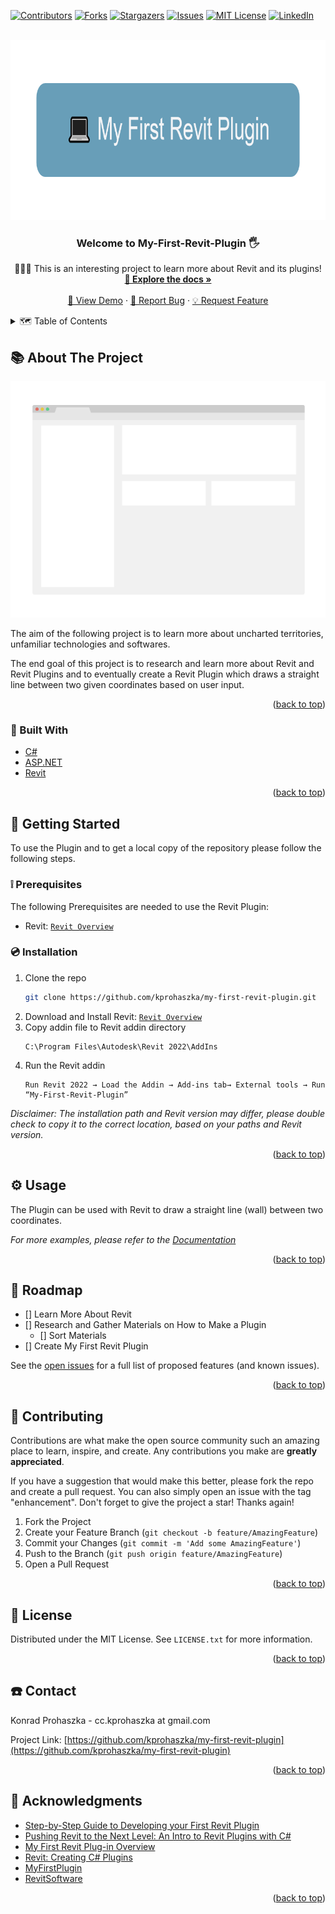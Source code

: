 <div id="top"></div>
<!--
*** Thanks for checking out the Best-README-Template. If you have a suggestion
*** that would make this better, please fork the repo and create a pull request
*** or simply open an issue with the tag "enhancement".
*** Don't forget to give the project a star!
*** Thanks again! Now go create something AMAZING! :D
-->



<!-- PROJECT SHIELDS -->
<!--
*** I'm using markdown "reference style" links for readability.
*** Reference links are enclosed in brackets [ ] instead of parentheses ( ).
*** See the bottom of this document for the declaration of the reference variables
*** for contributors-url, forks-url, etc. This is an optional, concise syntax you may use.
*** https://www.markdownguide.org/basic-syntax/#reference-style-links
-->
[![Contributors][contributors-shield]][contributors-url]
[![Forks][forks-shield]][forks-url]
[![Stargazers][stars-shield]][stars-url]
[![Issues][issues-shield]][issues-url]
[![MIT License][license-shield]][license-url]
[![LinkedIn][linkedin-shield]][linkedin-url]



<!-- PROJECT LOGO -->
<br />
<div align="center">
  <a href="https://github.com/github_username/repo_name">
    <img src="images/logo.png" alt="Logo" width="838" height="288">
  </a>

<h3 align="center">Welcome to My-First-Revit-Plugin 🖐</h3>

  <p align="center">
    👨🏼‍🎓 This is an interesting project to learn more about Revit and its plugins!
    <br />
    <a href="https://github.com/github_username/repo_name"><strong>📄 Explore the docs »</strong></a>
    <br />
    <br />
    <a href="https://github.com/github_username/repo_name">🔭 View Demo</a>
    ·
    <a href="https://github.com/github_username/repo_name/issues">🐞 Report Bug</a>
    ·
    <a href="https://github.com/github_username/repo_name/issues">💡 Request Feature</a>
  </p>
</div>



<!-- TABLE OF CONTENTS -->
<details>
  <summary>🗺 Table of Contents</summary>
  <ol>
    <li>
      <a href="#about-the-project">📚 About The Project</a>
      <ul>
        <li><a href="#built-with">🔨 Built With</a></li>
      </ul>
    </li>
    <li>
      <a href="#getting-started">🚦 Getting Started</a>
      <ul>
        <li><a href="#prerequisites">❕ Prerequisites</a></li>
        <li><a href="#installation">💿 Installation</a></li>
      </ul>
    </li>
    <li><a href="#usage">⚙️ Usage</a></li>
    <li><a href="#roadmap">🛫 Roadmap</a></li>
    <li><a href="#contributing">🤝 Contributing</a></li>
    <li><a href="#license">🧾 License</a></li>
    <li><a href="#contact">☎️ Contact</a></li>
    <li><a href="#acknowledgments">💎 Acknowledgments</a></li>
  </ol>
</details>



<!-- ABOUT THE PROJECT -->
## 📚 About The Project

[![My-First-Revit-Plugin][product-screenshot]](https://github.com/kprohaszka/my-first-revit-plugin)

The aim of the following project is to learn more about uncharted territories, unfamiliar technologies and softwares.

The end goal of this project is to research and learn more about Revit and Revit Plugins and to eventually
create a Revit Plugin which draws a straight line between two given coordinates based on user input.

<p align="right">(<a href="#top">back to top</a>)</p>



### 🔨 Built With

* [C#](https://en.wikipedia.org/wiki/C_Sharp_(programming_language))
* [ASP.NET](https://dotnet.microsoft.com/apps/aspnet)
* [Revit](https://www.autodesk.com/products/revit/overview)

<p align="right">(<a href="#top">back to top</a>)</p>



<!-- GETTING STARTED -->
## 🚦 Getting Started

To use the Plugin and to get a local copy of the repository please
follow the following steps.

### ❕ Prerequisites

The following Prerequisites are needed to use the Revit Plugin:

* Revit: 
  [```Revit Overview```](https://www.autodesk.com/products/revit/overview)

### 💿 Installation

1. Clone the repo
   ```sh
   git clone https://github.com/kprohaszka/my-first-revit-plugin.git
   ```
2. Download and Install Revit: 
   [```Revit Overview```](https://www.autodesk.com/products/revit/overview) <br>
3. Copy addin file to Revit addin directory
   ```
   C:\Program Files\Autodesk\Revit 2022\AddIns
   ```
4. Run the Revit addin
   ```
   Run Revit 2022 → Load the Addin → Add-ins tab→ External tools → Run “My-First-Revit-Plugin”
   ```

_Disclaimer: The installation path and Revit version may differ, please double check to copy it to the correct location, based on your paths and Revit version._

<p align="right">(<a href="#top">back to top</a>)</p>



<!-- USAGE EXAMPLES -->
## ⚙️ Usage

The Plugin can be used with Revit to draw a straight line (wall) between two coordinates.

_For more examples, please refer to the [Documentation](https://github.com/kprohaszka/my-first-revit-plugin/issues)_

<p align="right">(<a href="#top">back to top</a>)</p>



<!-- ROADMAP -->
## 🛫 Roadmap

- [] Learn More About Revit
- [] Research and Gather Materials on How to Make a Plugin
    - [] Sort Materials
- [] Create My First Revit Plugin

See the [open issues](https://github.com/kprohaszka/my-first-revit-plugin/issues) for a full list of proposed features (and known issues).

<p align="right">(<a href="#top">back to top</a>)</p>



<!-- CONTRIBUTING -->
## 🤝 Contributing

Contributions are what make the open source community such an amazing place to learn, inspire, and create. Any contributions you make are **greatly appreciated**.

If you have a suggestion that would make this better, please fork the repo and create a pull request. You can also simply open an issue with the tag "enhancement".
Don't forget to give the project a star! Thanks again!

1. Fork the Project
2. Create your Feature Branch (`git checkout -b feature/AmazingFeature`)
3. Commit your Changes (`git commit -m 'Add some AmazingFeature'`)
4. Push to the Branch (`git push origin feature/AmazingFeature`)
5. Open a Pull Request

<p align="right">(<a href="#top">back to top</a>)</p>



<!-- LICENSE -->
## 🧾 License

Distributed under the MIT License. See `LICENSE.txt` for more information.

<p align="right">(<a href="#top">back to top</a>)</p>



<!-- CONTACT -->
## ☎️ Contact

Konrad Prohaszka - cc.kprohaszka at gmail.com

Project Link: [https://github.com/kprohaszka/my-first-revit-plugin](https://github.com/kprohaszka/my-first-revit-plugin)

<p align="right">(<a href="#top">back to top</a>)</p>



<!-- ACKNOWLEDGMENTS -->
## 💎 Acknowledgments

* [Step-by-Step Guide to Developing your First Revit Plugin](http://aectechy.com/stepbystep-guide-to-your-first-revit-plugin/)
* [Pushing Revit to the Next Level: An Intro to Revit Plugins with C#](https://www.autodesk.com/autodesk-university/class/Pushing-Revit-Next-Level-Intro-Revit-Plugins-C-2018)
* [My First Revit Plug-in Overview](https://knowledge.autodesk.com/search-result/caas/simplecontent/content/my-first-revit-plug-overview.html)
* [Revit: Creating C# Plugins](https://www.linkedin.com/learning/revit-creating-c-sharp-plugins)
* [MyFirstPlugin](https://thebuildingcoder.typepad.com/files/revit_2013_api_my_first_plug-in_training.pdf)
* [RevitSoftware](https://www.autodesk.com/products/revit/overview?term=1-YEAR&tab=subscription)

<p align="right">(<a href="#top">back to top</a>)</p>



<!-- MARKDOWN LINKS & IMAGES -->
<!-- https://www.markdownguide.org/basic-syntax/#reference-style-links -->
[contributors-shield]: https://img.shields.io/github/contributors/kprohaszka/my-first-revit-plugin.svg?style=for-the-badge
[contributors-url]: https://github.com/kprohaszka/my-first-revit-plugin/graphs/contributors
[forks-shield]: https://img.shields.io/github/forks/kprohaszka/my-first-revit-plugin.svg?style=for-the-badge
[forks-url]: https://github.com/kprohaszka/my-first-revit-plugin/network/members
[stars-shield]: https://img.shields.io/github/stars/kprohaszka/my-first-revit-plugin.svg?style=for-the-badge
[stars-url]: https://github.com/kprohaszka/my-first-revit-plugin/stargazers
[issues-shield]: https://img.shields.io/github/issues/kprohaszka/my-first-revit-plugin.svg?style=for-the-badge
[issues-url]: https://github.com/kprohaszka/my-first-revit-plugin/issues
[license-shield]: https://img.shields.io/github/license/kprohaszka/my-first-revit-plugin.svg?style=for-the-badge
[license-url]: https://github.com/kprohaszka/my-first-revit-plugin/blob/main/LICENSE.txt
[linkedin-shield]: https://img.shields.io/badge/-LinkedIn-black.svg?style=for-the-badge&logo=linkedin&colorB=555
[linkedin-url]: https://linkedin.com/in/konradprohaszka
[product-screenshot]: images/screenshot.png